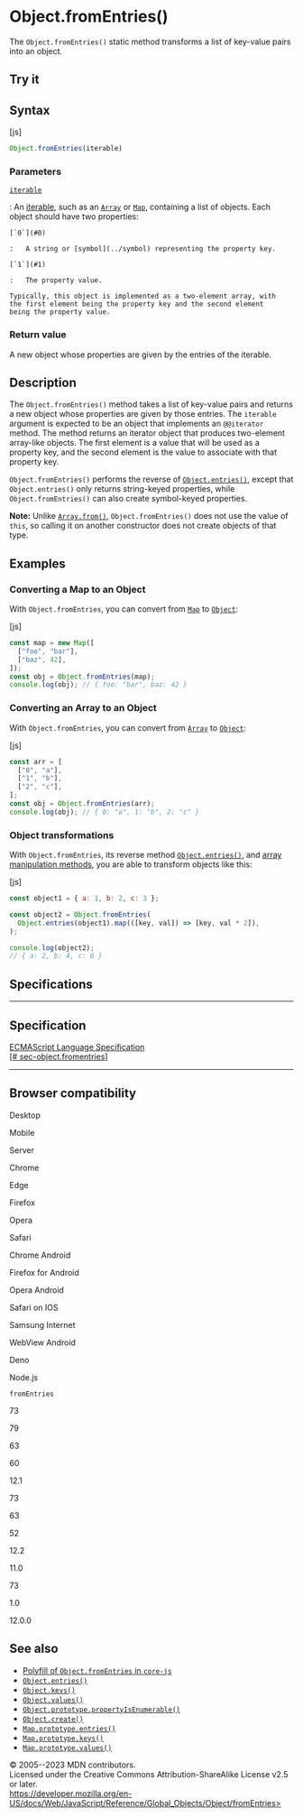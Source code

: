 Object.fromEntries()
====================

 
The `Object.fromEntries()` static method transforms a list of key-value
pairs into an object.


 
Try it 
------

 



 
Syntax
------

 
 
 
[js]


```js
Object.fromEntries(iterable)
```




 
### Parameters

 

[`iterable`](#iterable)

:   An [iterable](../../iteration_protocols#the_iterable_protocol), such
    as an [`Array`](../array) or [`Map`](../map), containing a list of
    objects. Each object should have two properties:

    [`0`](#0)

    :   A string or [symbol](../symbol) representing the property key.

    [`1`](#1)

    :   The property value.

    Typically, this object is implemented as a two-element array, with
    the first element being the property key and the second element
    being the property value.



 
### Return value 

 
A new object whose properties are given by the entries of the iterable.



 
Description
-----------

 
The `Object.fromEntries()` method takes a list of key-value pairs and
returns a new object whose properties are given by those entries. The
`iterable` argument is expected to be an object that implements an
`@@iterator` method. The method returns an iterator object that produces
two-element array-like objects. The first element is a value that will
be used as a property key, and the second element is the value to
associate with that property key.

`Object.fromEntries()` performs the reverse of
[`Object.entries()`](entries), except that `Object.entries()` only
returns string-keyed properties, while `Object.fromEntries()` can also
create symbol-keyed properties.

 
**Note:** Unlike [`Array.from()`](../array/from), `Object.fromEntries()`
does not use the value of `this`, so calling it on another constructor
does not create objects of that type.




 
Examples
--------


 
### Converting a Map to an Object 

 
With `Object.fromEntries`, you can convert from [`Map`](../map) to
[`Object`](../object):

 
 
[js]


```js
const map = new Map([
  ["foo", "bar"],
  ["baz", 42],
]);
const obj = Object.fromEntries(map);
console.log(obj); // { foo: "bar", baz: 42 }
```




 
### Converting an Array to an Object 

 
With `Object.fromEntries`, you can convert from [`Array`](../array) to
[`Object`](../object):

 
 
[js]


```js
const arr = [
  ["0", "a"],
  ["1", "b"],
  ["2", "c"],
];
const obj = Object.fromEntries(arr);
console.log(obj); // { 0: "a", 1: "b", 2: "c" }
```




 
### Object transformations 

 
With `Object.fromEntries`, its reverse method
[`Object.entries()`](entries), and [array manipulation
methods](../array#instance_methods), you are able to transform objects
like this:

 
 
[js]


```js
const object1 = { a: 1, b: 2, c: 3 };

const object2 = Object.fromEntries(
  Object.entries(object1).map(([key, val]) => [key, val * 2]),
);

console.log(object2);
// { a: 2, b: 4, c: 6 }
```




Specifications
--------------

 
  ---------------------------------------------------------------------------------------------------------------------
  Specification
  ---------------------------------------------------------------------------------------------------------------------
  [ECMAScript Language Specification\
  [\#
  sec-object.fromentries]](https://tc39.es/ecma262/multipage/fundamental-objects.html#sec-object.fromentries)

  ---------------------------------------------------------------------------------------------------------------------


Browser compatibility 
---------------------

 


Desktop

Mobile

Server

Chrome

Edge

Firefox

Opera

Safari

Chrome Android

Firefox for Android

Opera Android

Safari on IOS

Samsung Internet

WebView Android

Deno

Node.js

`fromEntries`

73

79

63

60

12.1

73

63

52

12.2

11.0

73

1.0

12.0.0

 
See also 
--------

 
-   [Polyfill of `Object.fromEntries` in
    `core-js`](https://github.com/zloirock/core-js#ecmascript-object)
-   [`Object.entries()`](entries)
-   [`Object.keys()`](keys)
-   [`Object.values()`](values)
-   [`Object.prototype.propertyIsEnumerable()`](propertyisenumerable)
-   [`Object.create()`](create)
-   [`Map.prototype.entries()`](../map/entries)
-   [`Map.prototype.keys()`](../map/keys)
-   [`Map.prototype.values()`](../map/values)



 
© 2005--2023 MDN contributors.\
Licensed under the Creative Commons Attribution-ShareAlike License v2.5
or later.\
https://developer.mozilla.org/en-US/docs/Web/JavaScript/Reference/Global_Objects/Object/fromEntries>

